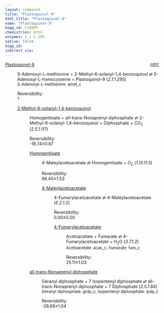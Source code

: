 ```yaml
---
layout: compound
title: "Plastoquinol-9"
html_title: "Plastoquinol-9"
name: "Plastoquinol-9"
kegg_id: C16695
chemistries: mth1
enzymes: 2.1.1.295
native: false
bigg_id:
indirect_via:
---
```

<dl><dt class="rs-product"><a class="link-dark" data-bs-html="true" data-bs-title="KEGG: C16695" data-bs-toggle="tooltip" href="{{ site.url }}{{ site.baseurl }}/compounds/C16695">Plastoquinol-9</a><span style="float: right; max-width: 40%"><a class="link-dark opacity-50" href="{{ site.url }}{{ site.baseurl }}/chemistries/mth1" style="font-size: small; word-wrap: anywhere;">mth1</a></span></dt><dd><p>S-Adenosyl-L-methionine + 2-Methyl-6-solanyl-1,4-benzoquinol ⇄ S-Adenosyl-L-homocysteine + Plastoquinol-9 (<i>2.1.1.295</i>)<br/><span style="font-size: small;"><span data-bs-html="true" data-bs-title="KEGG: C00019" data-bs-toggle="tooltip">S-Adenosyl-L-methionine</span>: amet_c</span><br/><div class="reversibility_info">Reversibility: <div class="progress"><div aria-valuemax="100" aria-valuemin="0" aria-valuenow="0" class="progress-bar bg-light" role="progressbar" style="width: 100%"></div></div><span>?</span><div class="progress"><div aria-valuemax="10" aria-valuemin="0" aria-valuenow="0" class="progress-bar bg-light" role="progressbar" style="width: 100%"></div></div></div></p><dl><dt><a class="link-dark" data-bs-html="true" data-bs-title="KEGG: C17570" data-bs-toggle="tooltip" href="{{ site.url }}{{ site.baseurl }}/compounds/C17570">2-Methyl-6-solanyl-1,4-benzoquinol</a><span style="float: right; max-width: 40%"><a class="link-dark opacity-50" href="{{ site.url }}{{ site.baseurl }}/chemistries/None" style="font-size: small; word-wrap: anywhere;"></a></span></dt><dd><p>Homogentisate + all-trans-Nonaprenyl diphosphate ⇄ 2-Methyl-6-solanyl-1,4-benzoquinol + Diphosphate + CO<sub>2</sub> (<i>2.5.1.117</i>)<br/><div class="reversibility_info">Reversibility: <div class="progress" style="flex-direction: row-reverse;"><div aria-valuemax="10" aria-valuemin="0" aria-valuenow="-18.743734586508705" class="progress-bar bg-success" role="progressbar" style="width: 187.44%"></div></div><span>-18.74±0.67</span><div class="progress"><div aria-valuemax="10" aria-valuemin="0" aria-valuenow="-18.743734586508705" class="progress-bar bg-danger" role="progressbar" style="width: 0%"></div></div></div></p><dl><dt><a class="link-dark" data-bs-html="true" data-bs-title="KEGG: C00544" data-bs-toggle="tooltip" href="{{ site.url }}{{ site.baseurl }}/compounds/C00544">Homogentisate</a><span style="float: right; max-width: 40%"><a class="link-dark opacity-50" href="{{ site.url }}{{ site.baseurl }}/chemistries/None" style="font-size: small; word-wrap: anywhere;"></a></span></dt><dd><p>4-Maleylacetoacetate ⇄ Homogentisate + O<sub>2</sub> (<i>1.13.11.5</i>)<br/><div class="reversibility_info">Reversibility: <div class="progress"><div aria-valuemax="100" aria-valuemin="0" aria-valuenow="0" class="progress-bar bg-success" role="progressbar" style="width: 0%"></div></div><span>66.40±1.53</span><div class="progress"><div aria-valuemax="10" aria-valuemin="0" aria-valuenow="66.40174523089827" class="progress-bar bg-danger" role="progressbar" style="width: 664.02%"></div></div></div></p><dl><dt><a class="link-dark" data-bs-html="true" data-bs-title="KEGG: C01036" data-bs-toggle="tooltip" href="{{ site.url }}{{ site.baseurl }}/compounds/C01036">4-Maleylacetoacetate</a><span style="float: right; max-width: 40%"><a class="link-dark opacity-50" href="{{ site.url }}{{ site.baseurl }}/chemistries/None" style="font-size: small; word-wrap: anywhere;"></a></span></dt><dd><p>4-Fumarylacetoacetate ⇄ 4-Maleylacetoacetate (<i>5.2.1.2</i>)<br/><div class="reversibility_info">Reversibility: <div class="progress"><div aria-valuemax="100" aria-valuemin="0" aria-valuenow="0" class="progress-bar bg-success" role="progressbar" style="width: 0%"></div></div><span>0.00±0.00</span><div class="progress"><div aria-valuemax="10" aria-valuemin="0" aria-valuenow="5.019430929275433e-06" class="progress-bar bg-danger" role="progressbar" style="width: 0.00%"></div><div aria-valuemax="10" aria-valuemin="0" aria-valuenow="5.019430929275433e-06" class="progress-bar bg-warning" role="progressbar" style="width: 0.00%"></div></div></div></p><dl><dt><a class="link-dark" data-bs-html="true" data-bs-title="KEGG: C01061" data-bs-toggle="tooltip" href="{{ site.url }}{{ site.baseurl }}/compounds/C01061">4-Fumarylacetoacetate</a><span style="float: right; max-width: 40%"><a class="link-dark opacity-50" href="{{ site.url }}{{ site.baseurl }}/chemistries/None" style="font-size: small; word-wrap: anywhere;"></a></span></dt><dd><p>Acetoacetate + Fumarate ⇄ 4-Fumarylacetoacetate + H<sub>2</sub>O (<i>3.7.1.2</i>)<br/><span style="font-size: small;"><span data-bs-html="true" data-bs-title="KEGG: C00164" data-bs-toggle="tooltip">Acetoacetate</span>: acac_c, <span data-bs-html="true" data-bs-title="KEGG: C00122" data-bs-toggle="tooltip">Fumarate</span>: fum_c</span><br/><div class="reversibility_info">Reversibility: <div class="progress"><div aria-valuemax="100" aria-valuemin="0" aria-valuenow="0" class="progress-bar bg-success" role="progressbar" style="width: 0%"></div></div><span>25.11±1.03</span><div class="progress"><div aria-valuemax="10" aria-valuemin="0" aria-valuenow="25.114458953043584" class="progress-bar bg-danger" role="progressbar" style="width: 251.14%"></div></div></div></p><dl></dl></dd></dl></dd></dl></dd><dt><a class="link-dark" data-bs-html="true" data-bs-title="KEGG: C04145" data-bs-toggle="tooltip" href="{{ site.url }}{{ site.baseurl }}/compounds/C04145">all-trans-Nonaprenyl diphosphate</a><span style="float: right; max-width: 40%"><a class="link-dark opacity-50" href="{{ site.url }}{{ site.baseurl }}/chemistries/None" style="font-size: small; word-wrap: anywhere;"></a></span></dt><dd><p>Geranyl diphosphate + 7 Isopentenyl diphosphate ⇄ all-trans-Nonaprenyl diphosphate + 7 Diphosphate (<i>2.5.1.84</i>)<br/><span style="font-size: small;"><span data-bs-html="true" data-bs-title="KEGG: C00341" data-bs-toggle="tooltip">Geranyl diphosphate</span>: grdp_c, <span data-bs-html="true" data-bs-title="KEGG: C00129" data-bs-toggle="tooltip">Isopentenyl diphosphate</span>: ipdp_c</span><br/><div class="reversibility_info">Reversibility: <div class="progress" style="flex-direction: row-reverse;"><div aria-valuemax="10" aria-valuemin="0" aria-valuenow="-28.693288991493013" class="progress-bar bg-success" role="progressbar" style="width: 286.93%"></div></div><span>-28.69±1.04</span><div class="progress"><div aria-valuemax="10" aria-valuemin="0" aria-valuenow="-28.693288991493013" class="progress-bar bg-danger" role="progressbar" style="width: 0%"></div></div></div></p><dl></dl></dd></dl></dd></dl></dd></dl>